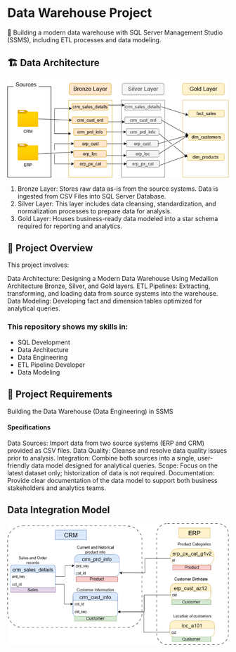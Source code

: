 # Data Warehouse Project
🚀 Building a modern data warehouse with SQL Server Management Studio (SSMS), including ETL processes and data modeling. 



## 🏗  Data Architecture 


![The data architecture for this project follows Medallion Architecture Bronze, Silver, and Gold layers](docs/data_flow_diagram.png)

1. Bronze Layer: Stores raw data as-is from the source systems. Data is ingested from CSV Files into SQL Server Database.
2. Silver Layer: This layer includes data cleansing, standardization, and normalization processes to prepare data for analysis.
3. Gold Layer: Houses business-ready data modeled into a star schema required for reporting and analytics.

## 📖 Project Overview
This project involves:

Data Architecture: Designing a Modern Data Warehouse Using Medallion Architecture Bronze, Silver, and Gold layers.
ETL Pipelines: Extracting, transforming, and loading data from source systems into the warehouse.
Data Modeling: Developing fact and dimension tables optimized for analytical queries.


### This repository shows my skills in: 

- SQL Development
- Data Architecture
- Data Engineering
- ETL Pipeline Developer
- Data Modeling


## 🎯 Project Requirements

Building the Data Warehouse (Data Engineering) in SSMS

#### Specifications

Data Sources: Import data from two source systems (ERP and CRM) provided as CSV files.
Data Quality: Cleanse and resolve data quality issues prior to analysis.
Integration: Combine both sources into a single, user-friendly data model designed for analytical queries.
Scope: Focus on the latest dataset only; historization of data is not required.
Documentation: Provide clear documentation of the data model to support both business stakeholders and analytics teams.






## Data Integration Model
![Database Schema: Star Schema](docs/Integration_model.png)



